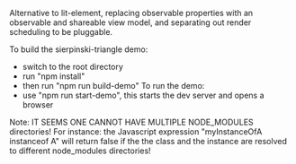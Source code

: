 Alternative to lit-element, replacing observable properties with an observable
and shareable view model, and separating out render scheduling to be pluggable.

To build the sierpinski-triangle demo:
  - switch to the root directory
  - run "npm install"
  - then run "npm run build-demo"
To run the demo:
  - use "npm run start-demo", this starts the dev server and opens a browser

Note: IT SEEMS ONE CANNOT HAVE MULTIPLE NODE_MODULES directories!
For instance: the Javascript expression "myInstanceOfA instanceof A" will return
  false if the the class and the instance are resolved to different node_modules directories!
